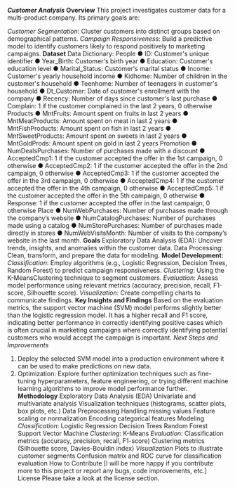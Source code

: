 ***Customer Analysis***
**Overview**
This project investigates customer data for a multi-product company. Its primary goals are:

*Customer Segmentation*: Cluster customers into distinct groups based on demographical patterns.
*Campaign Responsiveness*: Build a predictive model to identify customers likely to respond positively to marketing campaigns.
**Dataset**
Data Dictionary:
People
● ID: Customer's unique identifier
● Year_Birth: Customer's birth year
● Education: Customer's education level
● Marital_Status: Customer's marital status
● Income: Customer's yearly household income
● Kidhome: Number of children in the customer's household
● Teenhome: Number of teenagers in customer's household
● Dt_Customer: Date of customer's enrollment with the company
● Recency: Number of days since customer's last purchase
● Complain: 1 if the customer complained in the last 2 years, 0 otherwise
Products
● MntFruits: Amount spent on fruits in last 2 years
● MntMeatProducts: Amount spent on meat in last 2 years
● MntFishProducts: Amount spent on fish in last 2 years
● MntSweetProducts: Amount spent on sweets in last 2 years
● MntGoldProds: Amount spent on gold in last 2 years
Promotion
● NumDealsPurchases: Number of purchases made with a discount
● AcceptedCmp1: 1 if the customer accepted the offer in the 1st campaign, 0 otherwise
● AcceptedCmp2: 1 if the customer accepted the offer in the 2nd campaign, 0 otherwise
● AcceptedCmp3: 1 if the customer accepted the offer in the 3rd campaign, 0 otherwise
● AcceptedCmp4: 1 if the customer accepted the offer in the 4th campaign, 0 otherwise
● AcceptedCmp5: 1 if the customer accepted the offer in the 5th campaign, 0 otherwise
● Response: 1 if the customer accepted the offer in the last campaign, 0 otherwise
Place
● NumWebPurchases: Number of purchases made through the company’s website
● NumCatalogPurchases: Number of purchases made using a catalog
● NumStorePurchases: Number of purchases made directly in stores
● NumWebVisitsMonth: Number of visits to the company’s website in the last month.
**Goals**
Exploratory Data Analysis (EDA): Uncover trends, insights, and anomalies within the customer data.
Data Processing: Clean, transform, and prepare the data for modeling.
**Model Development**:
*Classification*: Employ algorithms (e.g., Logistic Regression, Decision Trees, Random Forest) to predict campaign responsiveness.
*Clustering*: Using the K-MeansClustering technique to segment customers.
*Evaluation*: Assess model performance using relevant metrics (accuracy, precision, recall, F1-score, Silhouette score).
*Visualization*: Create compelling charts to communicate findings.
**Key Insights and Findings**
Based on the evaluation metrics, the support vector machine (SVM) model performs slightly better than the logistic regression model. It has a higher recall and F1 score, indicating better performance in correctly identifying positive cases which is often crucial in marketing campaigns where correctly identifying potential customers who would accept the campaign is important.
*Next Steps and Improvements*
1. Deploy the selected SVM model into a production environment where it can be used to make predictions on new data.
2. Optimization: Explore further optimization techniques such as fine-tuning hyperparameters, feature engineering, or trying different machine learning algorithms to improve model performance further.
**Methodology**
Exploratory Data Analysis (EDA)
Univariate and multivariate analysis
Visualization techniques (histograms, scatter plots, box plots, etc.)
Data Preprocessing
Handling missing values
Feature scaling or normalization
Encoding categorical features
Modeling
*Classification*:
Logistic Regression
Decision Trees
Random Forest
Support Vector Machine
*Clustering*:
K-Means
*Evaluation*:
Classification metrics (accuracy, precision, recall, F1-score)
Clustering metrics (Silhouette score, Davies-Bouldin index)
*Visualization*
Plots to illustrate customer segments
Confusion matrix and ROC curve for classification evaluation
How to Contribute
[I will be more happy if you contribute more to this project or report any bugs, code improvements, etc.]
License
Please take a look at the license section.
